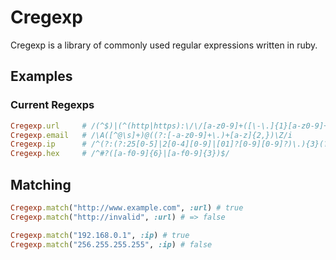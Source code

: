 # Cregexp

Cregexp is a library of commonly used regular expressions written in ruby.

## Examples

### Current Regexps 

```ruby
Cregexp.url		# /(^$)|(^(http|https):\/\/[a-z0-9]+([\-\.]{1}[a-z0-9]+)*\.[a-z]{2,5}(([0-9]{1,5})?\/.*)?$)/ix
Cregexp.email 	# /\A([^@\s]+)@((?:[-a-z0-9]+\.)+[a-z]{2,})\Z/i
Cregexp.ip  	# /^(?:(?:25[0-5]|2[0-4][0-9]|[01]?[0-9][0-9]?)\.){3}(?:25[0-5]|2[0-4][0-9]|[01]?[0-9][0-9]?)$/  
Cregexp.hex 	# /^#?([a-f0-9]{6}|[a-f0-9]{3})$/
```

## Matching 

```ruby
Cregexp.match("http://www.example.com", :url) # true
Cregexp.match("http://invalid", :url) # => false

Cregexp.match("192.168.0.1", :ip) # true
Cregexp.match("256.255.255.255", :ip) # false
```